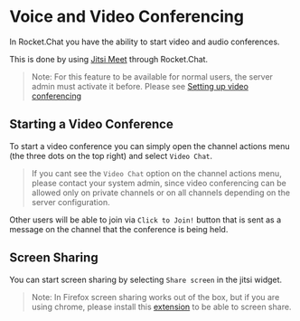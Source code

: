 # Voice and Video Conferencing
In Rocket.Chat you have the ability to start video and audio conferences.

This is done by using [Jitsi Meet](https://jitsi.org/jitsi-meet/) through Rocket.Chat.  

> Note: For this feature to be available for normal users, the server admin must activate it before. Please see [Setting up video conferencing](../../administrator-guides/setting-up-video-conferencing)

## Starting a Video Conference

To start a video conference you can simply open the channel actions menu (the three dots on the top right) and select `Video Chat`.

> If you cant see the `Video Chat` option on the channel actions menu, please contact your system admin, since video conferencing can be allowed only on private channels or on all channels depending on the server configuration.

Other users will be able to join via `Click to Join!` button that is sent as a message on the channel that the conference is being held.

## Screen Sharing

You can start screen sharing by selecting `Share screen` in the jitsi widget.

> Note: In Firefox screen sharing works out of the box, but if you are using chrome, please install this [extension](https://chrome.google.com/webstore/detail/rocketchat-screen-share/nocfbnnmjnndkbipkabodnheejiegccf) to be able to screen share.
